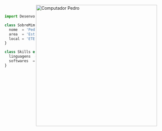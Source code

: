 <img src="https://user-images.githubusercontent.com/89487697/130870384-248e1eb6-d0ee-4764-bdf2-7b13e3627e7a.png" min-width="400px" max-width="400px" width="400px" align="right" alt="Computador Pedro"> <br>
```js
import Desenvolvedor from 'PedroMilani04';

class SobreMim extends Desenvolvedor {
  nome  = 'Pedro Henrique';
  area  = 'Estudante';
  local = 'ETEC / ACEOC';
}

class Skills extends Desenvolvedor (Em Aprendizagem) {
  linguagens  = ['JavaScript, Python, C#, PHP, HTML5'];
  softwares  = ['VisualStudio, VisualStudio Code, SQLServer Management, Sublime'];
}
```
